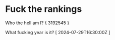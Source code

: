 # Fuck the rankings

Who the hell am I?
{ 3192545 }

What fucking year is it?
[ 2024-07-29T16:30:00Z ]
